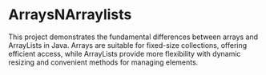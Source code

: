 # ArraysNArraylists
This project demonstrates the fundamental differences between arrays and ArrayLists in Java. Arrays are suitable for fixed-size collections, offering efficient access, while ArrayLists provide more flexibility with dynamic resizing and convenient methods for managing elements.
